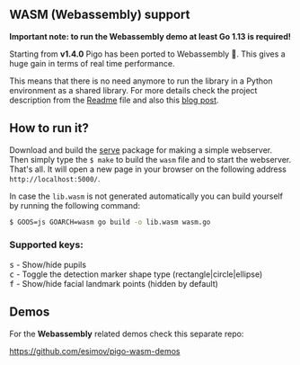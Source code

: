 ## WASM (Webassembly) support

**Important note: to run the Webassembly demo at least Go 1.13 is required!**

Starting from **v1.4.0** Pigo has been ported to Webassembly 🎉. This gives a huge gain in terms of real time performance.

This means that there is no need anymore to run the library in a Python environment as a shared library. For more details check the project description from the [Readme](https://github.com/esimov/pigo/blob/master/README.md#real-time-face-detection) file and also this [blog post](https://esimov.com/2019/11/pupilseyes-localization-in-the-pigo-face-detection-library).

## How to run it?

Download and build the [serve](https://github.com/mattn/serve) package for making a simple webserver. Then simply type the `$ make` to build the `wasm` file and to start the webserver. That's all. It will open a new page in your browser on the following address `http://localhost:5000/`.

In case the `lib.wasm` is not generated automatically you can build yourself by running the following command:

```bash
$ GOOS=js GOARCH=wasm go build -o lib.wasm wasm.go
```
### Supported keys:
<kbd>s</kbd> - Show/hide pupils<br/>
<kbd>c</kbd> - Toggle the detection marker shape type (rectangle|circle|ellipse)<br/>
<kbd>f</kbd> - Show/hide facial landmark points (hidden by default)

## Demos

For the **Webassembly** related demos check this separate repo: 

https://github.com/esimov/pigo-wasm-demos 

